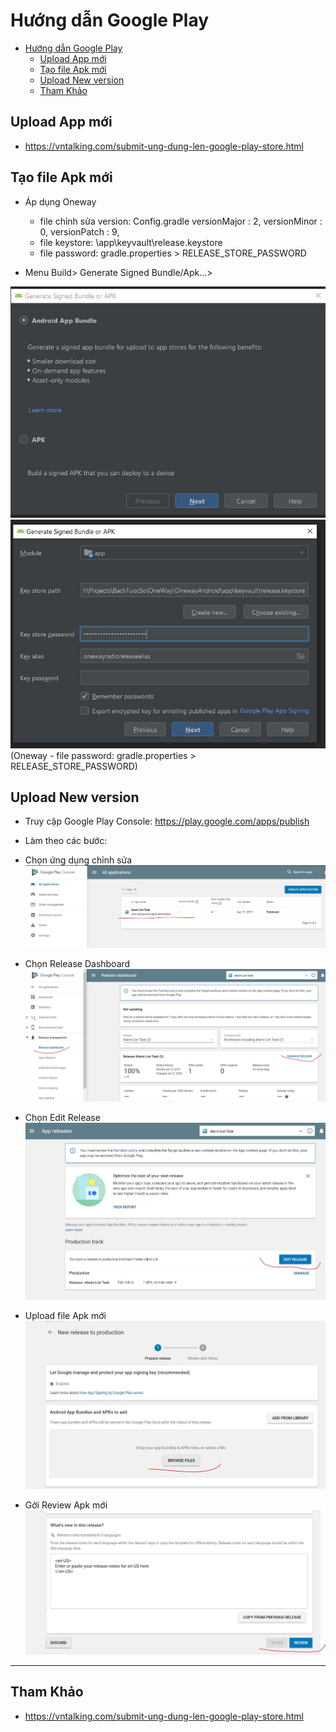 # Hướng dẫn Google Play

- [Hướng dẫn Google Play](#h%c6%b0%e1%bb%9bng-d%e1%ba%abn-google-play)
  - [Upload App mới](#upload-app-m%e1%bb%9bi)
  - [Tạo file Apk mới](#t%e1%ba%a1o-file-apk-m%e1%bb%9bi)
  - [Upload New version](#upload-new-version)
  - [Tham Khảo](#tham-kh%e1%ba%a3o)

## Upload App mới

- <https://vntalking.com/submit-ung-dung-len-google-play-store.html>

## Tạo file Apk mới

- Áp dụng Oneway
  - file chỉnh sửa version: Config.gradle
versionMajor        : 2,
versionMinor        : 0,
versionPatch        : 9,
  - file keystore: \app\keyvault\release.keystore
  - file password: gradle.properties > RELEASE_STORE_PASSWORD

- Menu Build> Generate Signed Bundle/Apk...>

![1](makeapk1.jpg)
![1](makeapk2.jpg)
(Oneway - file password: gradle.properties > RELEASE_STORE_PASSWORD)

## Upload New version

- Truy cập Google Play Console: <https://play.google.com/apps/publish>
- Làm theo các bước:

- Chọn ứng dụng chỉnh sửa
![1](1.jpg)

- Chọn Release Dashboard
![2](2.jpg)

- Chọn Edit Release
![3](3.jpg)

- Upload file Apk mới
![4](4.jpg)

- Gởi Review Apk mới
![5](5.jpg)

---

## Tham Khảo

- <https://vntalking.com/submit-ung-dung-len-google-play-store.html>
